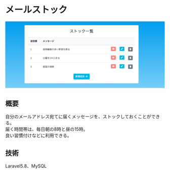 # メールストック

<!-- 画像 -->
<div align="center"><img src='screen.png'></div>

## 概要
自分のメールアドレス宛てに届くメッセージを、ストックしておくことができる。  
届く時間帯は、毎日朝の8時と昼の15時。  
良い習慣付けなどに利用できる。

## 技術
Laravel5.8、MySQL
